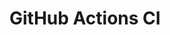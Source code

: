 # GitHub Actions CI





























































































































































































































































































































































































































































































































































































































































































































































































































































































































































































































































































































































































































































































































































































































































































































































































































































































































































































































































































